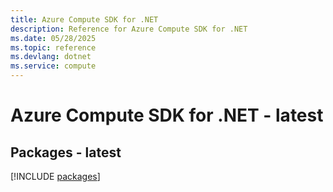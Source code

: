 ```yaml
---
title: Azure Compute SDK for .NET
description: Reference for Azure Compute SDK for .NET
ms.date: 05/28/2025
ms.topic: reference
ms.devlang: dotnet
ms.service: compute
---
```

# Azure Compute SDK for .NET - latest
## Packages - latest
[!INCLUDE [packages](compute-index.md)]
